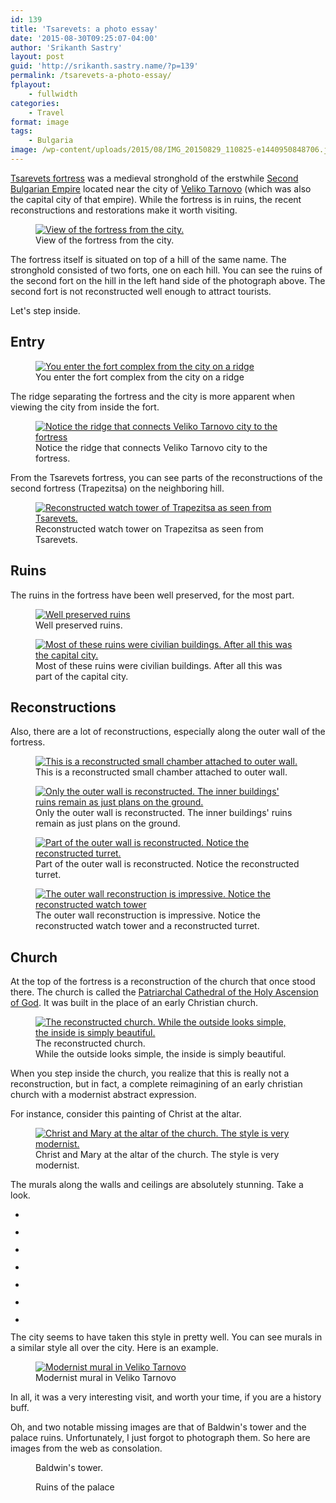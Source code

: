 ```yaml
---
id: 139
title: 'Tsarevets: a photo essay'
date: '2015-08-30T09:25:07-04:00'
author: 'Srikanth Sastry'
layout: post
guid: 'http://srikanth.sastry.name/?p=139'
permalink: /tsarevets-a-photo-essay/
fplayout:
    - fullwidth
categories:
    - Travel
format: image
tags:
    - Bulgaria
image: /wp-content/uploads/2015/08/IMG_20150829_110825-e1440950848706.jpg
---
```


<!-- wp:paragraph {"className":"firstHeading"} -->
<p class="firstHeading"><a href="https://en.wikipedia.org/wiki/Tsarevets_(fortress)">Tsarevets fortress</a> was a medieval stronghold of the erstwhile <a href="https://en.wikipedia.org/wiki/Second_Bulgarian_Empire">Second Bulgarian Empire</a> located near the city of&nbsp;<a href="https://en.wikipedia.org/wiki/Veliko_Tarnovo">Veliko Tarnovo</a>&nbsp;(which was also the capital city of that empire).&nbsp;While the fortress is in ruins, the recent reconstructions and restorations make it worth visiting.</p>
<!-- /wp:paragraph -->

<!-- wp:image {"id":141,"align":"none"} -->
<figure class="wp-block-image alignnone"><a href="http://srikanth.sastry.name/wp-content/uploads/2015/08/IMG_20150829_110825-e1440950848706.jpg"><img src="http://srikanth.sastry.name/wp-content/uploads/2015/08/IMG_20150829_110825-e1440950848706.jpg" alt="View of the fortress from the city." class="wp-image-141"/></a><figcaption>View of the fortress from the city.</figcaption></figure>
<!-- /wp:image -->

<!-- wp:paragraph -->
<p>The fortress itself is situated on top of a hill of the same name. The stronghold consisted of two forts, one on each hill. You can see the ruins of the second fort on the hill in the left hand side of the photograph above. The second fort is not reconstructed well enough to attract tourists.</p>
<!-- /wp:paragraph -->

<!-- wp:paragraph -->
<p>Let's step inside.</p>
<!-- /wp:paragraph -->

<!-- wp:more -->
<!--more-->
<!-- /wp:more -->

<!-- wp:heading -->
<h2>Entry</h2>
<!-- /wp:heading -->

<!-- wp:image {"id":142,"align":"none"} -->
<figure class="wp-block-image alignnone"><a href="http://srikanth.sastry.name/wp-content/uploads/2015/08/IMG_20150829_111416.jpg"><img src="http://srikanth.sastry.name/wp-content/uploads/2015/08/IMG_20150829_111416-1024x760.jpg" alt="You enter the fort complex from the city on a ridge" class="wp-image-142"/></a><figcaption>You enter the fort complex from the city on a ridge</figcaption></figure>
<!-- /wp:image -->

<!-- wp:paragraph -->
<p>The ridge separating the fortress and the city is more apparent when viewing the city from inside the fort.</p>
<!-- /wp:paragraph -->

<!-- wp:image {"id":143,"align":"none"} -->
<figure class="wp-block-image alignnone"><a href="http://srikanth.sastry.name/wp-content/uploads/2015/08/IMG_20150829_112018.jpg"><img src="http://srikanth.sastry.name/wp-content/uploads/2015/08/IMG_20150829_112018-1024x760.jpg" alt="Notice the ridge that connects Veliko Tarnovo city to the fortress" class="wp-image-143"/></a><figcaption>Notice the ridge that connects Veliko Tarnovo city to the fortress.</figcaption></figure>
<!-- /wp:image -->

<!-- wp:paragraph -->
<p>From the Tsarevets fortress, you can see parts of the reconstructions of the second fortress (Trapezitsa) on the neighboring hill.</p>
<!-- /wp:paragraph -->

<!-- wp:image {"id":145,"align":"none"} -->
<figure class="wp-block-image alignnone"><a href="http://srikanth.sastry.name/wp-content/uploads/2015/08/IMG_20150829_112024.jpg"><img src="http://srikanth.sastry.name/wp-content/uploads/2015/08/IMG_20150829_112024-e1440951061942.jpg" alt="Reconstructed watch tower of Trapezitsa as seen from Tsarevets." class="wp-image-145"/></a><figcaption>Reconstructed watch tower on Trapezitsa as seen from Tsarevets.</figcaption></figure>
<!-- /wp:image -->

<!-- wp:heading -->
<h2>Ruins</h2>
<!-- /wp:heading -->

<!-- wp:paragraph -->
<p>The ruins in the fortress have been well preserved, for the most part.</p>
<!-- /wp:paragraph -->

<!-- wp:image {"id":146,"align":"none"} -->
<figure class="wp-block-image alignnone"><a href="http://srikanth.sastry.name/wp-content/uploads/2015/08/IMG_20150829_122506.jpg"><img src="http://srikanth.sastry.name/wp-content/uploads/2015/08/IMG_20150829_122506-e1440951090373.jpg" alt="Well preserved ruins" class="wp-image-146"/></a><figcaption>Well preserved ruins.</figcaption></figure>
<!-- /wp:image -->

<!-- wp:image {"id":147,"align":"none"} -->
<figure class="wp-block-image alignnone"><a href="http://srikanth.sastry.name/wp-content/uploads/2015/08/IMG_20150829_123317-e1440951114883.jpg"><img src="http://srikanth.sastry.name/wp-content/uploads/2015/08/IMG_20150829_123317-e1440951114883.jpg" alt="Most of these ruins were civilian buildings. After all this was the capital city." class="wp-image-147"/></a><figcaption>Most of these ruins were civilian buildings. After all this was part of the capital city.</figcaption></figure>
<!-- /wp:image -->

<!-- wp:heading -->
<h2>Reconstructions</h2>
<!-- /wp:heading -->

<!-- wp:paragraph -->
<p>Also, there are a lot of reconstructions, especially along the outer wall of the fortress.</p>
<!-- /wp:paragraph -->

<!-- wp:image {"id":148,"align":"left"} -->
<div class="wp-block-image"><figure class="alignleft"><a href="http://srikanth.sastry.name/wp-content/uploads/2015/08/IMG_20150829_120235-e1440951134858.jpg"><img src="http://srikanth.sastry.name/wp-content/uploads/2015/08/IMG_20150829_120235-e1440951134858.jpg" alt="This is a reconstructed small chamber attached to outer wall." class="wp-image-148"/></a><figcaption>This is a reconstructed small chamber attached to outer wall.</figcaption></figure></div>
<!-- /wp:image -->

<!-- wp:image {"id":149,"align":"left"} -->
<div class="wp-block-image"><figure class="alignleft"><a href="http://srikanth.sastry.name/wp-content/uploads/2015/08/IMG_20150829_122451-e1440951158106.jpg"><img src="http://srikanth.sastry.name/wp-content/uploads/2015/08/IMG_20150829_122451-e1440951158106.jpg" alt="Only the outer wall is reconstructed. The inner buildings' ruins remain as just plans on the ground." class="wp-image-149"/></a><figcaption>Only the outer wall is reconstructed. The inner buildings' ruins remain as just plans on the ground.</figcaption></figure></div>
<!-- /wp:image -->

<!-- wp:image {"id":150,"align":"left"} -->
<div class="wp-block-image"><figure class="alignleft"><a href="http://srikanth.sastry.name/wp-content/uploads/2015/08/IMG_20150829_122457-e1440951268695.jpg"><img src="http://srikanth.sastry.name/wp-content/uploads/2015/08/IMG_20150829_122457-e1440951268695.jpg" alt="Part of the outer wall is reconstructed. Notice the reconstructed turret." class="wp-image-150"/></a><figcaption>Part of the outer wall is reconstructed. Notice the reconstructed turret.</figcaption></figure></div>
<!-- /wp:image -->

<!-- wp:image {"id":151,"align":"left"} -->
<div class="wp-block-image"><figure class="alignleft"><a href="http://srikanth.sastry.name/wp-content/uploads/2015/08/IMG_20150829_123355.jpg"><img src="http://srikanth.sastry.name/wp-content/uploads/2015/08/IMG_20150829_123355-e1440951294652.jpg" alt="The outer wall reconstruction is impressive. Notice the reconstructed watch tower" class="wp-image-151"/></a><figcaption>The outer wall reconstruction is impressive. Notice the reconstructed watch tower and a reconstructed turret.</figcaption></figure></div>
<!-- /wp:image -->

<!-- wp:heading -->
<h2>Church</h2>
<!-- /wp:heading -->

<!-- wp:paragraph -->
<p>At the top of the fortress is a reconstruction of the church that once stood there. The church is called the <a href="https://en.wikipedia.org/wiki/Patriarchal_Cathedral_of_the_Holy_Ascension_of_God">Patriarchal Cathedral of the Holy Ascension of God</a>. It was built in the place of an early Christian church.</p>
<!-- /wp:paragraph -->

<!-- wp:image {"id":152,"align":"none"} -->
<figure class="wp-block-image alignnone"><a href="http://srikanth.sastry.name/wp-content/uploads/2015/08/IMG_20150829_115024-e1440951320333.jpg"><img src="http://srikanth.sastry.name/wp-content/uploads/2015/08/IMG_20150829_115024-e1440951320333.jpg" alt="The reconstructed church. While the outside looks simple, the inside is simply beautiful." class="wp-image-152"/></a><figcaption>The reconstructed church. <br>While the outside looks simple, the inside is simply beautiful.</figcaption></figure>
<!-- /wp:image -->

<!-- wp:paragraph -->
<p>When you step inside the church, you realize that this is really not a reconstruction, but in fact, a complete reimagining of an early christian church with a modernist abstract expression.</p>
<!-- /wp:paragraph -->

<!-- wp:paragraph -->
<p>For instance, consider this painting of Christ&nbsp;at the altar.</p>
<!-- /wp:paragraph -->

<!-- wp:image {"id":153,"align":"none"} -->
<figure class="wp-block-image alignnone"><a href="http://srikanth.sastry.name/wp-content/uploads/2015/08/IMG_20150829_113900.jpg"><img src="http://srikanth.sastry.name/wp-content/uploads/2015/08/IMG_20150829_113900-760x1024.jpg" alt="Christ and Mary at the altar of the church. The style is very modernist." class="wp-image-153"/></a><figcaption>Christ and Mary at the altar of the church. The style is very modernist.</figcaption></figure>
<!-- /wp:image -->

<!-- wp:paragraph -->
<p>The murals along the walls and ceilings are absolutely stunning. Take a look.</p>
<!-- /wp:paragraph -->

<!-- wp:gallery {"ids":[160,159,158,157,156,155,154]} -->
<ul class="wp-block-gallery columns-3 is-cropped"><li class="blocks-gallery-item"><figure><img src="http://srikanth.sastry.name/wp-content/uploads/2015/08/IMG_20150829_114523-760x1024.jpg" alt="" data-id="160" data-link="http://srikanth.sastry.name/tsarevets-a-photo-essay/img_20150829_114523/" class="wp-image-160"/></figure></li><li class="blocks-gallery-item"><figure><img src="http://srikanth.sastry.name/wp-content/uploads/2015/08/IMG_20150829_114123-e1440929171895-1024x760.jpg" alt="" data-id="159" data-link="http://srikanth.sastry.name/tsarevets-a-photo-essay/img_20150829_114123/" class="wp-image-159"/></figure></li><li class="blocks-gallery-item"><figure><img src="http://srikanth.sastry.name/wp-content/uploads/2015/08/IMG_20150829_114056-760x1024.jpg" alt="" data-id="158" data-link="http://srikanth.sastry.name/tsarevets-a-photo-essay/img_20150829_114056/" class="wp-image-158"/></figure></li><li class="blocks-gallery-item"><figure><img src="http://srikanth.sastry.name/wp-content/uploads/2015/08/IMG_20150829_114014-760x1024.jpg" alt="" data-id="157" data-link="http://srikanth.sastry.name/tsarevets-a-photo-essay/img_20150829_114014/" class="wp-image-157"/></figure></li><li class="blocks-gallery-item"><figure><img src="http://srikanth.sastry.name/wp-content/uploads/2015/08/IMG_20150829_113946-760x1024.jpg" alt="" data-id="156" data-link="http://srikanth.sastry.name/tsarevets-a-photo-essay/img_20150829_113946/" class="wp-image-156"/></figure></li><li class="blocks-gallery-item"><figure><img src="http://srikanth.sastry.name/wp-content/uploads/2015/08/IMG_20150829_113921-760x1024.jpg" alt="" data-id="155" data-link="http://srikanth.sastry.name/tsarevets-a-photo-essay/img_20150829_113921/" class="wp-image-155"/></figure></li><li class="blocks-gallery-item"><figure><img src="http://srikanth.sastry.name/wp-content/uploads/2015/08/IMG_20150829_113833-760x1024.jpg" alt="" data-id="154" data-link="http://srikanth.sastry.name/tsarevets-a-photo-essay/img_20150829_113833/" class="wp-image-154"/></figure></li></ul>
<!-- /wp:gallery -->

<!-- wp:paragraph -->
<p>The city seems to have taken this style in pretty well. You can see murals in a similar style all over the city. Here is an example.</p>
<!-- /wp:paragraph -->

<!-- wp:image {"id":163,"align":"none"} -->
<figure class="wp-block-image alignnone"><a href="http://srikanth.sastry.name/wp-content/uploads/2015/08/IMG_20150829_110451.jpg"><img src="http://srikanth.sastry.name/wp-content/uploads/2015/08/IMG_20150829_110451-e1440951390918.jpg" alt="Modernist mural in Veliko Tarnovo" class="wp-image-163"/></a><figcaption>Modernist mural in Veliko Tarnovo</figcaption></figure>
<!-- /wp:image -->

<!-- wp:paragraph -->
<p>In all, it was a very interesting visit, and worth your time, if you are a history buff.</p>
<!-- /wp:paragraph -->

<!-- wp:paragraph -->
<p>Oh, and two&nbsp;notable missing images are that of Baldwin's tower and the palace ruins. Unfortunately, I just forgot to photograph them. So here are images from the web as consolation.</p>
<!-- /wp:paragraph -->

<!-- wp:image {"align":"left"} -->
<div class="wp-block-image"><figure class="alignleft"><a href="https://upload.wikimedia.org/wikipedia/commons/a/a4/Bal.Kyla.jpg"><img src="https://upload.wikimedia.org/wikipedia/commons/a/a4/Bal.Kyla.jpg" alt=""/></a><figcaption>Baldwin's tower.</figcaption></figure></div>
<!-- /wp:image -->

<!-- wp:image {"align":"center"} -->
<div class="wp-block-image"><figure class="aligncenter"><a href="https://upload.wikimedia.org/wikipedia/commons/5/57/Veliko_Tarnovo_%28%D0%92%D0%B5%D0%BB%D0%B8%D0%BA%D0%BE_%D0%A2%D1%8A%D1%80%D0%BD%D0%BE%D0%B2%D0%BE%29_-_Tsarevets_%28Palace%29.JPG"><img src="https://upload.wikimedia.org/wikipedia/commons/5/57/Veliko_Tarnovo_%28%D0%92%D0%B5%D0%BB%D0%B8%D0%BA%D0%BE_%D0%A2%D1%8A%D1%80%D0%BD%D0%BE%D0%B2%D0%BE%29_-_Tsarevets_%28Palace%29.JPG" alt=""/></a><figcaption>Ruins of the palace</figcaption></figure></div>
<!-- /wp:image -->